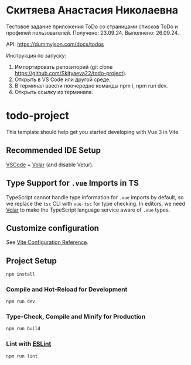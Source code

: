 # Скитяева Анастасия Николаевна

Тестовое задание приложения ToDo со страницами списков ToDo и профилей пользователей.
Получено: 23.09.24. Выполнено: 26.09.24.

API: https://dummyjson.com/docs/todos

Инструкция по запуску:
1. Импортировать репозиторий (git clone https://github.com/Skityaeva22/todo-project).
2. Открыть в VS Code или другой среде.
3. В терминал ввести поочередно команды npm i, npm run dev.
4. Открыть ссылку из терминала.

# todo-project

This template should help get you started developing with Vue 3 in Vite.

## Recommended IDE Setup

[VSCode](https://code.visualstudio.com/) + [Volar](https://marketplace.visualstudio.com/items?itemName=Vue.volar) (and disable Vetur).

## Type Support for `.vue` Imports in TS

TypeScript cannot handle type information for `.vue` imports by default, so we replace the `tsc` CLI with `vue-tsc` for type checking. In editors, we need [Volar](https://marketplace.visualstudio.com/items?itemName=Vue.volar) to make the TypeScript language service aware of `.vue` types.

## Customize configuration

See [Vite Configuration Reference](https://vitejs.dev/config/).

## Project Setup

```sh
npm install
```

### Compile and Hot-Reload for Development

```sh
npm run dev
```

### Type-Check, Compile and Minify for Production

```sh
npm run build
```

### Lint with [ESLint](https://eslint.org/)

```sh
npm run lint
```
